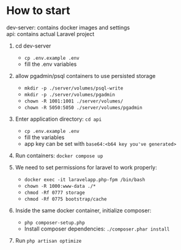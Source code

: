 # How to start

dev-server: contains docker images and settings  
api: contains actual Laravel project

1. cd dev-server  
    * `cp .env.example .env`  
    * fill the .env variables    

2. allow pgadmin/psql containers to use persisted storage  
    * `mkdir -p ./server/volumes/psql-write`  
    * `mkdir -p ./server/volumes/pgadmin`  
    * `chown -R 1001:1001 ./server/volumes/`  
    * `chown -R 5050:5050 ./server/volumes/pgadmin` 
3. Enter application directory: `cd api`  
    * `cp .env.example .env`  
    * fill the variables  
    * app key can be set with `base64:<b64 key you've generated>`  
4. Run containers: `docker compose up`  
5. We need to set permissions for laravel to work properly:  
    * `docker exec -it laravelapp.php-fpm /bin/bash`  
    * `chown -R 1000:www-data ./*` 
    * `chmod -Rf 0777 storage`  
    * `chmod -Rf 0775 bootstrap/cache`  
6. Inside the same docker container, initialize composer:
    * `php composer-setup.php`
    * Install composer dependencies: `./composer.phar install`  
7. Run `php artisan optimize`
